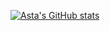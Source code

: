 [![Asta's GitHub stats](https://github-readme-stats.vercel.app/api?username=asta7z)](https://github.com/anuraghazra/github-readme-stats)
